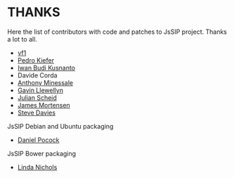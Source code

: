THANKS
======

Here the list of contributors with code and patches to JsSIP project. Thanks a lot to all.

* [vf1](https://github.com/vf1)
* [Pedro Kiefer](https://github.com/pedrokiefer)
* [Iwan Budi Kusnanto](https://github.com/iwanbk)
* Davide Corda
* [Anthony Minessale](https://github.com/FreeSWITCH)
* [Gavin Llewellyn](https://github.com/gavllew)
* [Julian Scheid](https://github.com/jscheid)
* [James Mortensen](https://github.com/jamesmortensen)
* [Steve Davies](https://github.com/davies147)


JsSIP Debian and Ubuntu packaging

* [Daniel Pocock](https://github.com/dpocock)


JsSIP Bower packaging

* [Linda Nichols](https://github.com/lynnaloo)
